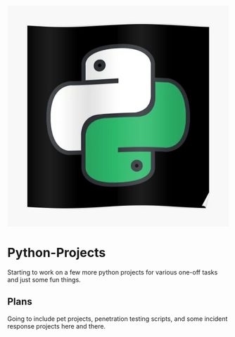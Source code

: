 ![logo](pythonlogo.jpg)

# Python-Projects

Starting to work on a few more python projects for various one-off tasks and just some fun things.

## Plans

Going to include pet projects, penetration testing scripts, and some incident response projects here and there. 
